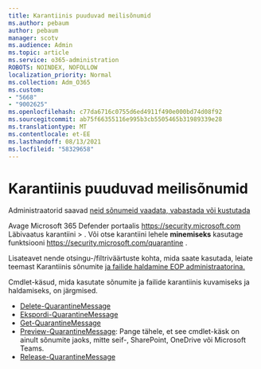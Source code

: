 ```yaml
---
title: Karantiinis puuduvad meilisõnumid
ms.author: pebaum
author: pebaum
manager: scotv
ms.audience: Admin
ms.topic: article
ms.service: o365-administration
ROBOTS: NOINDEX, NOFOLLOW
localization_priority: Normal
ms.collection: Adm_O365
ms.custom:
- "5668"
- "9002625"
ms.openlocfilehash: c77da6716c0755d6ed4911f490e000bd74d08f92
ms.sourcegitcommit: ab75f66355116e995b3cb5505465b31989339e28
ms.translationtype: MT
ms.contentlocale: et-EE
ms.lasthandoff: 08/13/2021
ms.locfileid: "58329658"
---
```

# <a name="missing-emails-in-quarantine"></a>Karantiinis puuduvad meilisõnumid

Administraatorid saavad [neid sõnumeid vaadata, vabastada või kustutada](https://docs.microsoft.com/microsoft-365/security/office-365-security/manage-quarantined-messages-and-files)

Avage Microsoft 365 Defender portaalis <https://security.microsoft.com> Läbivaatus karantiini  \> . Või otse karantiini lehele **minemiseks** kasutage funktsiooni <https://security.microsoft.com/quarantine> .  

Lisateavet nende otsingu-/filtriväärtuste kohta, mida saate kasutada, leiate teemast Karantiinis sõnumite [ja failide haldamine EOP administraatorina.](https://docs.microsoft.com/microsoft-365/security/office-365-security/manage-quarantined-messages-and-files)

Cmdlet-käsud, mida kasutate sõnumite ja failide karantiinis kuvamiseks ja haldamiseks, on järgmised.

- [Delete-QuarantineMessage](https://docs.microsoft.com/powershell/module/exchange/delete-quarantinemessage)
- [Ekspordi-QuarantineMessage](https://docs.microsoft.com/powershell/module/exchange/export-quarantinemessage)
- [Get-QuarantineMessage](https://docs.microsoft.com/powershell/module/exchange/get-quarantinemessage)
- [Preview-QuarantineMessage](https://docs.microsoft.com/powershell/module/exchange/preview-quarantinemessage): Pange tähele, et see cmdlet-käsk on ainult sõnumite jaoks, mitte seif-, SharePoint, OneDrive või Microsoft Teams.
- [Release-QuarantineMessage](https://docs.microsoft.com/powershell/module/exchange/release-quarantinemessage)
